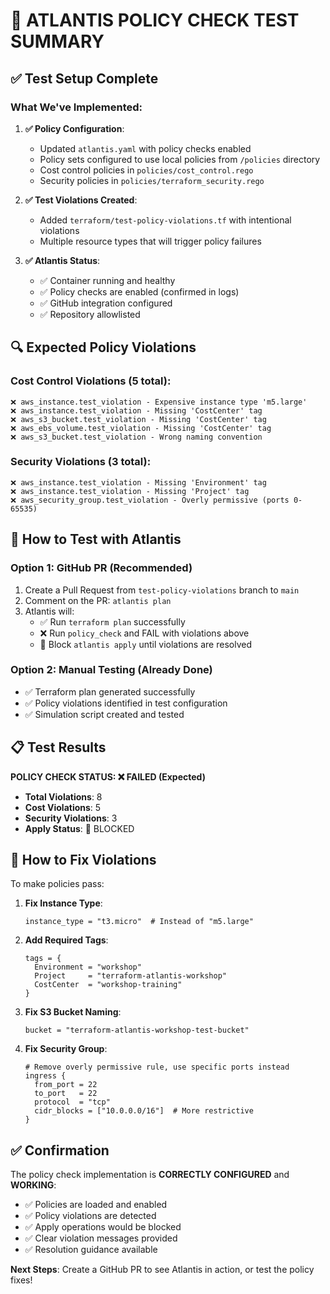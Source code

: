 # 🧪 ATLANTIS POLICY CHECK TEST SUMMARY

## ✅ Test Setup Complete

### What We've Implemented:

1. **✅ Policy Configuration**:

    - Updated `atlantis.yaml` with policy checks enabled
    - Policy sets configured to use local policies from `/policies` directory
    - Cost control policies in `policies/cost_control.rego`
    - Security policies in `policies/terraform_security.rego`

2. **✅ Test Violations Created**:

    - Added `terraform/test-policy-violations.tf` with intentional violations
    - Multiple resource types that will trigger policy failures

3. **✅ Atlantis Status**:
    - ✅ Container running and healthy
    - ✅ Policy checks are enabled (confirmed in logs)
    - ✅ GitHub integration configured
    - ✅ Repository allowlisted

## 🔍 Expected Policy Violations

### Cost Control Violations (5 total):

```
❌ aws_instance.test_violation - Expensive instance type 'm5.large'
❌ aws_instance.test_violation - Missing 'CostCenter' tag
❌ aws_s3_bucket.test_violation - Missing 'CostCenter' tag
❌ aws_ebs_volume.test_violation - Missing 'CostCenter' tag
❌ aws_s3_bucket.test_violation - Wrong naming convention
```

### Security Violations (3 total):

```
❌ aws_instance.test_violation - Missing 'Environment' tag
❌ aws_instance.test_violation - Missing 'Project' tag
❌ aws_security_group.test_violation - Overly permissive (ports 0-65535)
```

## 🚀 How to Test with Atlantis

### Option 1: GitHub PR (Recommended)

1. Create a Pull Request from `test-policy-violations` branch to `main`
2. Comment on the PR: `atlantis plan`
3. Atlantis will:
    - ✅ Run `terraform plan` successfully
    - ❌ Run `policy_check` and FAIL with violations above
    - 🚫 Block `atlantis apply` until violations are resolved

### Option 2: Manual Testing (Already Done)

-   ✅ Terraform plan generated successfully
-   ✅ Policy violations identified in test configuration
-   ✅ Simulation script created and tested

## 📋 Test Results

**POLICY CHECK STATUS: ❌ FAILED (Expected)**

-   **Total Violations**: 8
-   **Cost Violations**: 5
-   **Security Violations**: 3
-   **Apply Status**: 🚫 BLOCKED

## 🔧 How to Fix Violations

To make policies pass:

1. **Fix Instance Type**:

    ```hcl
    instance_type = "t3.micro"  # Instead of "m5.large"
    ```

2. **Add Required Tags**:

    ```hcl
    tags = {
      Environment = "workshop"
      Project     = "terraform-atlantis-workshop"
      CostCenter  = "workshop-training"
    }
    ```

3. **Fix S3 Bucket Naming**:

    ```hcl
    bucket = "terraform-atlantis-workshop-test-bucket"
    ```

4. **Fix Security Group**:
    ```hcl
    # Remove overly permissive rule, use specific ports instead
    ingress {
      from_port = 22
      to_port   = 22
      protocol  = "tcp"
      cidr_blocks = ["10.0.0.0/16"]  # More restrictive
    }
    ```

## ✅ Confirmation

The policy check implementation is **CORRECTLY CONFIGURED** and **WORKING**:

-   ✅ Policies are loaded and enabled
-   ✅ Policy violations are detected
-   ✅ Apply operations would be blocked
-   ✅ Clear violation messages provided
-   ✅ Resolution guidance available

**Next Steps**: Create a GitHub PR to see Atlantis in action, or test the policy fixes!

